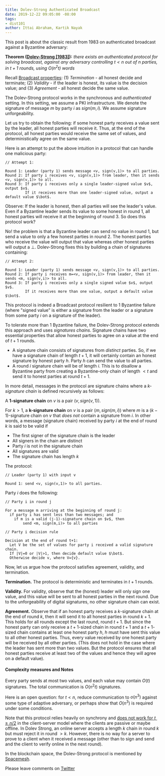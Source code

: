 ```yaml
---
title: Dolev-Strong Authenticated Broadcast
date: 2019-12-22 09:05:00 -08:00
tags:
- dist101
author: Ittai Abraham, Kartik Nayak
---
```


This post is about the classic result from 1983 on authenticated broadcast against a Byzantine adversary:

**Theorem ([Dolev-Strong \[1983\]](https://www.cse.huji.ac.il/~dolev/pubs/authenticated.pdf)):** *there exists an authenticated protocol for solving broadcast, against any adversary controlling $t<n$ out of $n$ parties, in $t+1$ rounds, using $O(n^2t)$ words*


Recall [Broadcast properties](https://decentralizedthoughts.github.io/2019-06-27-defining-consensus/): (1) *Termination* -  all honest decide and terminate; (2) *Validity* - if the leader is honest, its value is the decision value; and (3) *Agreement* - all honest decide the same value.


The Dolev-Strong protocol works in the synchronous and *authenticated* setting. In this setting, we assume a PKI infrastructure. We denote the signature of message $m$ by party $i$ as $sign(m,i)$. We assume signature unforgeability.

Let us try to obtain the following: if some honest party receives a value sent by the leader, all honest parties will receive it. Thus, at the end of the protocol, all honest parties would receive the same set of values, and deterministically agree on the same value.

Here is an attempt to put the above intuition in a protocol that can handle one malicious party:

```
// Attempt 1:

Round 1: Leader (party 1) sends message <v, sign(v,1)> to all parties.
Round 2: If party i receives <v, sign(v,1)> from leader, then it sends <v, sign(v,1)> to all.
Round 3: If party i receives only a single leader-signed value $v$, output $v$.
         If it receives more than one leader-signed value, output a default value $\bot$.
```

Observe: If the leader is honest, then all parties will see the leader's value. Even if a Byzantine leader sends its value to some honest in round 1, all honest parties will receive it at the beginning of round 3. So does this protocol work?

No! the problem is that a Byzantine leader can send no value in round 1, but send a value to only a few honest parties in round 2. The honest parties who receive the value will output that value whereas other honest parties will output a $\bot$. Dolev-Strong fixes this by building a chain of signatures containing:


```
// Attempt 2:

Round 1: Leader (party 1) sends message <v, sign(v,1)> to all parties.
Round 2: If party i receives m=<v, sign(v,1)> from leader, then it sends <m, sign(v,i)> to all.
Round 3: If party i receives only a single signed value $v$, output $v$.
         If it receives more than one value, output a default value $\bot$.
```

This protocol is indeed a Broadcast protocol resilient to 1 Byzantine failure (where "signed value" is either a signature from the leader or a signature from some party $i$ on a signature of the leader).

To tolerate more than 1 Byzantine failure, the Dolev-Strong protocol extends this approach and uses *signatures chains*. Signature chains have two essential properties that allow honest parties to agree on a value at the end of $t+1$ rounds.
- A signature chain consists of signatures from *distinct* parties. So, if we have a signature chain of length $t+1$, it will certainly contain an honest signature by honest party $h$. Party $h$ can send the value to all parties.
- A round $i$ signature chain will be of length $i$. This is to disallow a Byzantine party from creating a Byzantine-only chain of length $< t$ and send it to honest parties at round $t+1$.

In more detail, messages in the protocol are signature chains where a *k-signature chain* is defined recursively as follows:

A **1-signature chain** on $v$ is a pair $(v, sign(v,1))$.

For $k>1$, a **k-signature chain** on $v$ is a pair $(m, sign (m,i))$ where $m$ is a $(k-1)$-signature chain on $v$ that *does not* contain a signature from $i$. In other words, a message (signature chain) received by party $i$ at the end of round $k$ is said to be valid if
- The first signer of the signature chain is the leader
- All signers in the chain are distinct
- Party $i$ is not in the signature chain
- All signatures are valid
- The signature chain has length $k$


The protocol:
```
// Leader (party 1) with input v

Round 1: send <v, sign(v,1)> to all parties.
```

Party $i$ does the following:
```
// Party i in round j

For a message m arriving at the beginning of round j:
  if party i has sent less than two messages; and
    if m is a valid (j-1)-signature chain on $v$, then
        send <m, sign(m,i)> to all parties
```



```
// Party i decision rule

Decision at the end of round t+1:
  Let V be the set of values for party i received a valid signature chain.
  If |V|=0 or |V|>1, then decide default value $\bot$.
  Otherwise decide v, where V={v}.
```

Now, let us argue how the protocol satisfies agreement, validity, and termination.

**Termination.** The protocol is deterministic and terminates in $t+1$ rounds.

**Validity.** For validity, observe that the (honest) leader will only sign one value, and this value will be sent to all honest parties in the next round. Due to the unforgeability of digital signatures, no other signature chain can exist.

**Agreement.** Observe that if an honest party receives a $k$-signature chain at the end of round $k$, then it will send it to all honest parties in round $k+1$. This holds for all rounds except the last round, round $t+1$. But since the honest party can only receive a $t+1$-sized chain in round $t+1$ and a $t+1$-sized chain contains at least one honest party $h$, $h$ must have sent this value to all other honest parties. Thus, every value received by one honest party will be received by all other parties. (This does not hold in the case where the leader has sent more than two values. But the protocol ensures that all honest parties receive at least two of the values and hence they will agree on a default value).

#### Complexity measures and Notes
Every party sends at most two values, and each value may contain $O(t)$ signatures. The total communication is $O(n^2t)$ signatures.

Here is an open question: for $t<n$, reduce communication to $o(n^3)$ against some type of adaptive adversary, or perhaps show that $O(n^3)$ is required under some conditions.

Note that this protocol relies heavily on synchrony and [does not work for $t \geq n/2$](https://decentralizedthoughts.github.io/2019-11-02-primary-backup-for-2-servers-and-omission-failures-is-impossible/) in the client-server model where the clients are passive or maybe offline.
In Dolev Strong,  an online server accepts a length $k$ chain in round $k$ but must reject it in round $>k$. However, there is no way for a server to prove to a client when it received a message (other than to sign and send and the client to verify online in the next round).

In the blockchain space, the Dolev-Strong protocol is mentioned by [Spacemesh](https://spacemesh.io/byzantine-agreement-algorithms-and-dolev-strong/).

Please leave comments on [Twitter](https://twitter.com/ittaia/status/1208871356516966401?s=20)
